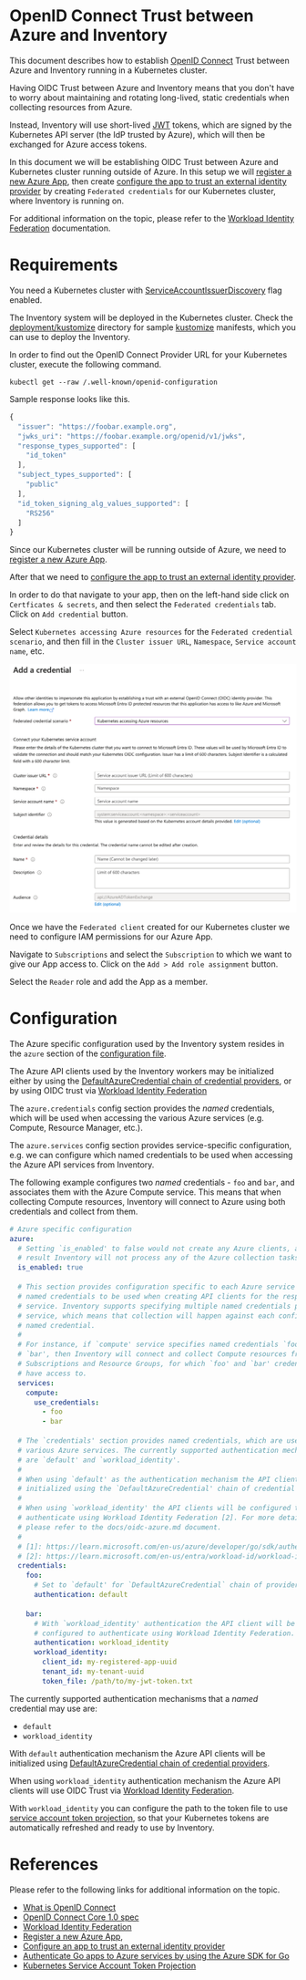 # OpenID Connect Trust between Azure and Inventory

This document describes how to establish [OpenID
Connect](http://openid.net/connect/) Trust between Azure and Inventory running
in a Kubernetes cluster.

Having OIDC Trust between Azure and Inventory means that you don't have to worry
about maintaining and rotating long-lived, static credentials when collecting
resources from Azure.

Instead, Inventory will use short-lived [JWT](https://jwt.io/) tokens, which are
signed by the Kubernetes API server (the IdP trusted by Azure), which will then
be exchanged for Azure access tokens.

In this document we will be establishing OIDC Trust between Azure and Kubernetes
cluster running outside of Azure. In this setup we will [register a new Azure
App](https://learn.microsoft.com/en-us/entra/identity-platform/quickstart-register-app),
then create [configure the app to trust an external identity
provider](https://learn.microsoft.com/en-us/entra/workload-id/workload-identity-federation-create-trust)
by creating `Federated credentials` for our Kubernetes cluster, where Inventory
is running on.

For additional information on the topic, please refer to the [Workload Identity
Federation](https://learn.microsoft.com/en-us/entra/workload-id/workload-identity-federation)
documentation.

# Requirements

You need a Kubernetes cluster with
[ServiceAccountIssuerDiscovery](https://kubernetes.io/docs/tasks/configure-pod-container/configure-service-account/#service-account-issuer-discovery)
flag enabled.

The Inventory system will be deployed in the Kubernetes cluster. Check the
[deployment/kustomize](../deployment/kustomize) directory for sample
[kustomize](https://kustomize.io/) manifests, which you can use to deploy the
Inventory.

In order to find out the OpenID Connect Provider URL for your Kubernetes
cluster, execute the following command.

``` shell
kubectl get --raw /.well-known/openid-configuration
```

Sample response looks like this.

``` javascript
{
  "issuer": "https://foobar.example.org",
  "jwks_uri": "https://foobar.example.org/openid/v1/jwks",
  "response_types_supported": [
    "id_token"
  ],
  "subject_types_supported": [
    "public"
  ],
  "id_token_signing_alg_values_supported": [
    "RS256"
  ]
}
```

Since our Kubernetes cluster will be running outside of Azure, we need to
[register a new Azure App](https://learn.microsoft.com/en-us/entra/identity-platform/quickstart-register-app).

After that we need to [configure the app to trust an external identity
provider](https://learn.microsoft.com/en-us/entra/workload-id/workload-identity-federation-create-trust).

In order to do that navigate to your app, then on the left-hand side click on
`Certficates & secrets`, and then select the `Federated credentials` tab.
Click on `Add credential` button.

Select `Kubernetes accessing Azure resources` for the `Federated credential scenario`,
and then fill in the `Cluster issuer URL`, `Namespace`, `Service account name`, etc.

![Azure Federated Client Kubernetes](../images/azure-oidc-kubernetes.png)

Once we have the `Federated client` created for our Kubernetes cluster we need
to configure IAM permissions for our Azure App.

Navigate to `Subscriptions` and select the `Subscription` to which we want to
give our App access to. Click on the `Add > Add role assignment` button.

Select the `Reader` role and add the App as a member.

# Configuration

The Azure specific configuration used by the Inventory system resides in the `azure`
section of the [configuration file](../examples/config.yaml).

The Azure API clients used by the Inventory workers may be initialized either by
using the [DefaultAzureCredential chain of credential
providers](https://learn.microsoft.com/en-us/azure/developer/go/sdk/authentication-overview#use-defaultazurecredential-in-an-application),
or by using OIDC trust via [Workload Identity
Federation](https://learn.microsoft.com/en-us/entra/workload-id/workload-identity-federation)

The `azure.credentials` config section provides the _named_ credentials, which
will be used when accessing the various Azure services (e.g. Compute, Resource Manager, etc.).

The `azure.services` config section provides service-specific configuration,
e.g. we can configure which named credentials to be used when accessing the
Azure API services from Inventory.

The following example configures two _named_ credentials - `foo` and `bar`, and
associates them with the Azure Compute service. This means that when collecting
Compute resources, Inventory will connect to Azure using both credentials and
collect from them.

``` yaml
# Azure specific configuration
azure:
  # Setting `is_enabled' to false would not create any Azure clients, and as a
  # result Inventory will not process any of the Azure collection tasks.
  is_enabled: true

  # This section provides configuration specific to each Azure service and which
  # named credentials to be used when creating API clients for the respective
  # service. Inventory supports specifying multiple named credentials per
  # service, which means that collection will happen against each configured
  # named credential.
  #
  # For instance, if `compute' service specifies named credentials `foo' and
  # `bar', then Inventory will connect and collect Compute resources from the
  # Subscriptions and Resource Groups, for which `foo' and `bar' credentials
  # have access to.
  services:
    compute:
      use_credentials:
        - foo
        - bar

  # The `credentials' section provides named credentials, which are used by the
  # various Azure services. The currently supported authentication mechanisms
  # are `default' and `workload_identity'.
  #
  # When using `default' as the authentication mechanism the API clients will be
  # initialized using the `DefaultAzureCredential' chain of credential providers [1].
  #
  # When using `workload_identity' the API clients will be configured to
  # authenticate using Workload Identity Federation [2]. For more details,
  # please refer to the docs/oidc-azure.md document.
  #
  # [1]: https://learn.microsoft.com/en-us/azure/developer/go/sdk/authentication-overview
  # [2]: https://learn.microsoft.com/en-us/entra/workload-id/workload-identity-federation
  credentials:
    foo:
      # Set to `default' for `DefaultAzureCredential` chain of providers
      authentication: default

    bar:
      # With `workload_identity' authentication the API client will be
      # configured to authenticate using Workload Identity Federation.
      authentication: workload_identity
      workload_identity:
        client_id: my-registered-app-uuid
        tenant_id: my-tenant-uuid
        token_file: /path/to/my-jwt-token.txt
```

The currently supported authentication mechanisms that a _named_ credential may
use are:

- `default`
- `workload_identity`

With `default` authentication mechanism the Azure API clients will be initialized
using [DefaultAzureCredential chain of credential
providers](https://learn.microsoft.com/en-us/azure/developer/go/sdk/authentication-overview#use-defaultazurecredential-in-an-application).

When using `workload_identity` authentication mechanism the Azure API clients
will use OIDC Trust via [Workload Identity
Federation](https://learn.microsoft.com/en-us/entra/workload-id/workload-identity-federation).

With `workload_identity` you can configure the path to the token file to use
[service account token
projection](https://kubernetes.io/docs/tasks/configure-pod-container/configure-service-account/#launch-a-pod-using-service-account-token-projection),
so that your Kubernetes tokens are automatically refreshed and ready to use by
Inventory.

# References

Please refer to the following links for additional information on the topic.

- [What is OpenID Connect](https://openid.net/developers/how-connect-works/)
- [OpenID Connect Core 1.0 spec](https://openid.net/specs/openid-connect-core-1_0.html)
- [Workload Identity Federation](https://learn.microsoft.com/en-us/entra/workload-id/workload-identity-federation)
- [Register a new Azure App](https://learn.microsoft.com/en-us/entra/identity-platform/quickstart-register-app),
- [Configure an app to trust an external identity provider](https://learn.microsoft.com/en-us/entra/workload-id/workload-identity-federation-create-trust)
- [Authenticate Go apps to Azure services by using the Azure SDK for Go](https://learn.microsoft.com/en-us/azure/developer/go/sdk/authentication-overview)
- [Kubernetes Service Account Token Projection](https://kubernetes.io/docs/tasks/configure-pod-container/configure-service-account/#launch-a-pod-using-service-account-token-projection)
